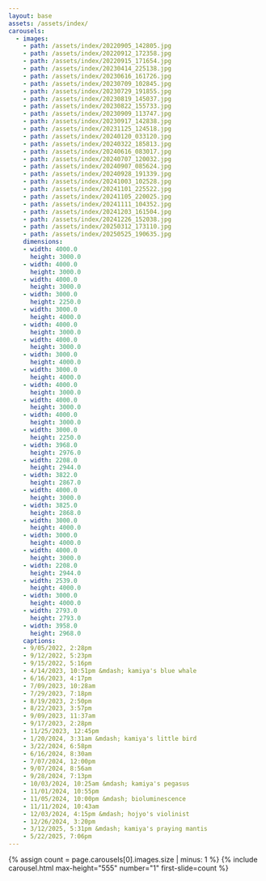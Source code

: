 ```yaml
---
layout: base
assets: /assets/index/
carousels:
  - images:
    - path: /assets/index/20220905_142805.jpg
    - path: /assets/index/20220912_172358.jpg
    - path: /assets/index/20220915_171654.jpg
    - path: /assets/index/20230414_225138.jpg
    - path: /assets/index/20230616_161726.jpg
    - path: /assets/index/20230709_102845.jpg
    - path: /assets/index/20230729_191855.jpg
    - path: /assets/index/20230819_145037.jpg
    - path: /assets/index/20230822_155733.jpg
    - path: /assets/index/20230909_113747.jpg
    - path: /assets/index/20230917_142838.jpg
    - path: /assets/index/20231125_124518.jpg
    - path: /assets/index/20240120_033120.jpg
    - path: /assets/index/20240322_185813.jpg
    - path: /assets/index/20240616_083017.jpg
    - path: /assets/index/20240707_120032.jpg
    - path: /assets/index/20240907_085624.jpg
    - path: /assets/index/20240928_191339.jpg
    - path: /assets/index/20241003_102528.jpg
    - path: /assets/index/20241101_225522.jpg
    - path: /assets/index/20241105_220025.jpg
    - path: /assets/index/20241111_104352.jpg
    - path: /assets/index/20241203_161504.jpg
    - path: /assets/index/20241226_152038.jpg
    - path: /assets/index/20250312_173110.jpg
    - path: /assets/index/20250525_190635.jpg
    dimensions:
    - width: 4000.0
      height: 3000.0
    - width: 4000.0
      height: 3000.0
    - width: 4000.0
      height: 3000.0
    - width: 3000.0
      height: 2250.0
    - width: 3000.0
      height: 4000.0
    - width: 4000.0
      height: 3000.0
    - width: 4000.0
      height: 3000.0
    - width: 3000.0
      height: 4000.0
    - width: 3000.0
      height: 4000.0
    - width: 4000.0
      height: 3000.0
    - width: 4000.0
      height: 3000.0
    - width: 4000.0
      height: 3000.0
    - width: 3000.0
      height: 2250.0
    - width: 3968.0
      height: 2976.0
    - width: 2208.0
      height: 2944.0
    - width: 3822.0
      height: 2867.0
    - width: 4000.0
      height: 3000.0
    - width: 3825.0
      height: 2868.0
    - width: 3000.0
      height: 4000.0
    - width: 3000.0
      height: 4000.0
    - width: 4000.0
      height: 3000.0
    - width: 2208.0
      height: 2944.0
    - width: 2539.0
      height: 4000.0
    - width: 3000.0
      height: 4000.0
    - width: 2793.0
      height: 2793.0
    - width: 3958.0
      height: 2968.0
    captions:
    - 9/05/2022, 2:28pm
    - 9/12/2022, 5:23pm
    - 9/15/2022, 5:16pm 
    - 4/14/2023, 10:51pm &mdash; kamiya's blue whale
    - 6/16/2023, 4:17pm
    - 7/09/2023, 10:28am
    - 7/29/2023, 7:18pm
    - 8/19/2023, 2:50pm
    - 8/22/2023, 3:57pm
    - 9/09/2023, 11:37am
    - 9/17/2023, 2:28pm 
    - 11/25/2023, 12:45pm
    - 1/20/2024, 3:31am &mdash; kamiya's little bird
    - 3/22/2024, 6:58pm
    - 6/16/2024, 8:30am
    - 7/07/2024, 12:00pm
    - 9/07/2024, 8:56am
    - 9/28/2024, 7:13pm
    - 10/03/2024, 10:25am &mdash; kamiya's pegasus
    - 11/01/2024, 10:55pm
    - 11/05/2024, 10:00pm &mdash; bioluminescence
    - 11/11/2024, 10:43am
    - 12/03/2024, 4:15pm &mdash; hojyo's violinist
    - 12/26/2024, 3:20pm
    - 3/12/2025, 5:31pm &mdash; kamiya's praying mantis
    - 5/22/2025, 7:06pm
---
```


{% assign count = page.carousels[0].images.size | minus: 1 %}
{% include carousel.html max-height="555" number="1" first-slide=count %}
